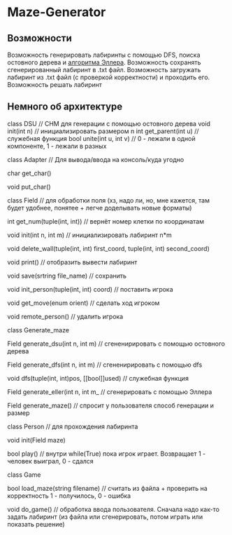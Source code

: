 # Maze-Generator

## Возможности
Возможность генерировать лабиринты с помощью DFS, поиска остовного дерева и [алгоритма Эллера](https://habr.com/ru/articles/667576/). Возможность сохранять сгенерированный лабиринт в .txt файл. Возможность загружать лабиринт из .txt файл (с проверкой корректности) и проходить его. Возможность решать лабиринт

## Немного об архитектуре

class DSU // СНМ для генерации с помощью остовного дерева
void init(int n) // инициализировать размером n
int get_parent(int u) // служебная функция
bool unite(int u, int v) // 0 - лежали в одной компоненте, 1 - лежали в разных

class Adapter // Для вывода/ввода на консоль/куда угодно

char get_char()

void put_char()


class Field // для обработки поля (хз, надо ли, но, мне кажется, там будет удобнее, понятее + легче доделывать новые форматы)

int get_num(tuple(int, int)) // вернёт номер клетки по координатам

void init(int n, int m) // инициализировать лабиринт n*m

void delete_wall(tuple(int, int) first_coord, tuple(int, int) second_coord)

void print() // отобразить вывести лабиринт

void save(srtring file_name) // сохранить

void init_person(tuple(int, int) coord) // поставить игрока

void get_move(enum orient) // сделать ход игроком

void remote_person() // удалить игрока


class Generate_maze

Field generate_dsu(int n, int m) // сгененирировать с помощью остовного дерева

Field generate_dfs(int n, int m) // сгененирировать с помощью dfs

void dfs(tuple(int, int)pos, [[bool]]used) // служебная функция

Field generate_eller(int n, int m_ // сгенерировать с помощью Эллера

Field generate_maze() // спросит у пользователя способ генерации и размер

class Person // для прохождения лабиринта

void init(Field maze)

bool play() // внутри while(True) пока игрок играет. Возвращает 1 - человек выиграл, 0 - сдался

class Game 

bool load_maze(string filename) // считать из файла + проверить на корректность 1 - получилось, 0 - ошибка

void do_game() // обработка ввода пользователя. Сначала надо как-то задать лабиринт (из файла или сгенерировать, потом играть или показать решение)
